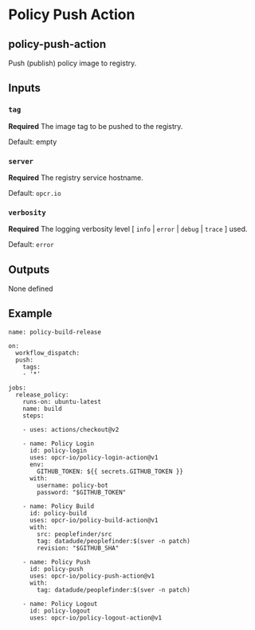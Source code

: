 # Policy Push Action

## policy-push-action

Push (publish) policy image to registry.


## Inputs

### `tag`

**Required** The image tag to be pushed to the registry. 

Default: empty

### `server`

**Required** The registry service hostname. 

Default: `opcr.io`

### `verbosity`

**Required** The logging verbosity level [ `info` | `error` | `debug` | `trace` ] used.

Default: `error`


## Outputs

None defined


## Example

```
name: policy-build-release

on:
  workflow_dispatch:
  push:
    tags:
    - '*'

jobs:
  release_policy:
    runs-on: ubuntu-latest
    name: build
    steps:
    
    - uses: actions/checkout@v2

    - name: Policy Login
      id: policy-login
      uses: opcr-io/policy-login-action@v1
      env:
        GITHUB_TOKEN: ${{ secrets.GITHUB_TOKEN }}
      with:
        username: policy-bot
        password: "$GITHUB_TOKEN"

    - name: Policy Build
      id: policy-build
      uses: opcr-io/policy-build-action@v1
      with:
        src: peoplefinder/src
        tag: datadude/peoplefinder:$(sver -n patch) 
        revision: "$GITHUB_SHA"

    - name: Policy Push
      id: policy-push
      uses: opcr-io/policy-push-action@v1
      with:
        tag: datadude/peoplefinder:$(sver -n patch)

    - name: Policy Logout
      id: policy-logout
      uses: opcr-io/policy-logout-action@v1

```
